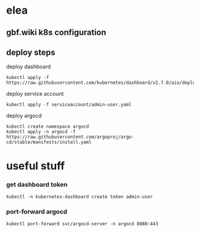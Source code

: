 # elea
## gbf.wiki k8s configuration

## deploy steps

deploy dashboard

```
kubectl apply -f https://raw.githubusercontent.com/kubernetes/dashboard/v2.7.0/aio/deploy/recommended.yaml
```

deploy service account 

```
kubectl apply -f serviceaccount/admin-user.yaml
```

deploy argocd

```
kubectl create namespace argocd
kubectl apply -n argocd -f https://raw.githubusercontent.com/argoproj/argo-cd/stable/manifests/install.yaml
```


# useful stuff


### get dashboard token

```
kubectl -n kubernetes-dashboard create token admin-user
```

### port-forward argocd

```
kubectl port-forward svc/argocd-server -n argocd 8080:443
```